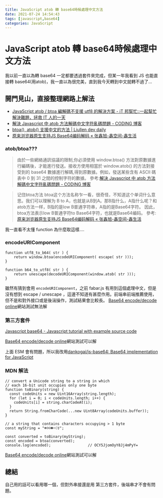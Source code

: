 ```yaml
---
title: JavaScript atob 轉 base64時候處理中文方法
date: 2021-07-24 14:54:43
tags: [javascript,base64]
categories: JavaScript
---
```


# JavaScript atob 轉 base64時候處理中文方法

我以前一直以為轉 base64 一定都要透過套件來完成，但某一年我看到 JS 也能直接轉 base64(用atob)，我一直以為很完美，直到我今天轉到中文就轉不過了...

<!--more-->

## 開門見山，直接整理網路上解法

- [JavaScript atob / btoa 編解碼不支援 utf8 的解決方案 - iT 邦幫忙::一起幫忙解決難題，拯救 IT 人的一天](https://ithelp.ithome.com.tw/articles/10229587)
- [解決 Javascript 中 atob 方法解碼中文字符亂碼問題 - CODING 博客](https://blog.coding.net/blog/resolve-atob-decode-chinese-character-outputting-messy-code-problem-in-javascript)
- [btoa(), atob() 支援中文的方法 | Liullen dev daily](https://nelluil.postach.io/post/btoa-atob-zhi-yuan-zhong-wen-de-fang-fa)
- [原来浏览器原生支持JS Base64编码解码 « 张鑫旭-鑫空间-鑫生活](https://www.zhangxinxu.com/wordpress/2018/08/js-base64-atob-btoa-encode-decode/)

### atob/btoa???

> 由於一些網絡通訊協議的限制,你必須使用 window.btoa() 方法對原數據進行編碼後，才能進行發送。接收方使用相當於 window.atob() 的方法對接受到的 base64 數據進行解碼,得到原數據。例如，發送某些含有 ASCII 碼表中 0 到 31 之間的控制字符的數據。
參考:[解決 Javascript 中 atob 方法解碼中文字符亂碼問題 - CODING 博客](https://blog.coding.net/blog/resolve-atob-decode-chinese-character-outputting-messy-code-problem-in-javascript)

> 记住btoa方法
btoa这个方法名称乍一看，很奇怪，不知道这个单词什么意思。我们可以理解为 B to A，也就是从B到A。那B指什么，A指什么呢？和atob方法一样，B指的是low B普通字符串，A指的是Base64字符。
> 因此，btoa方法表示low B普通字符to Base64字符，也就是Base64编码。
參考:[原来浏览器原生支持JS Base64编码解码 « 张鑫旭-鑫空间-鑫生活](https://www.zhangxinxu.com/wordpress/2018/08/js-base64-atob-btoa-encode-decode/)

我一直看不太懂 function 為什麼取這樣....

### encodeURIComponent

```javascript=
function utf8_to_b64( str ) {
    return window.btoa(encodeURIComponent( escape( str )));
}

function b64_to_utf8( str ) {
    return unescape(decodeURIComponent(window.atob( str )));
}
```

雖然有猜到會用 `encodeURIComponent`，之前 fabar.js 有用到這個處理中文，但是沒有想到 escape / unescape ，這邊不知道有甚麼作用。前端串前端推薦使用，但不是和對外接口或是後湍操作，測試結果會比較長。
[Base64 encode/decode online](https://www.utilities-online.info/base64)網站測試無法解


### 第三方套件

[Javascript base64 - Javascript tutorial with example source code](http://www.webtoolkit.info/javascript-base64.html)

[Base64 encode/decode online](https://www.utilities-online.info/base64)網站測試可以解

上面 ESM 會有問題，所以我改用[dankogai/js-base64: Base64 implementation for JavaScript](https://github.com/dankogai/js-base64)

### MDN 解法

```javascript=
// convert a Unicode string to a string in which
// each 16-bit unit occupies only one byte
function toBinary(string) {
  const codeUnits = new Uint16Array(string.length);
  for (let i = 0; i < codeUnits.length; i++) {
    codeUnits[i] = string.charCodeAt(i);
  }
  return String.fromCharCode(...new Uint8Array(codeUnits.buffer));
}

// a string that contains characters occupying > 1 byte
const myString = "☸☹☺☻☼☾☿";

const converted = toBinary(myString);
const encoded = btoa(converted);
console.log(encoded);                 // OCY5JjomOyY8Jj4mPyY=

```

[Base64 encode/decode online](https://www.utilities-online.info/base64)網站測試可以解

## 總結

自己用的話可以看用哪一個，但對外串接還是用 第三方套件，後端串才不會有問題。